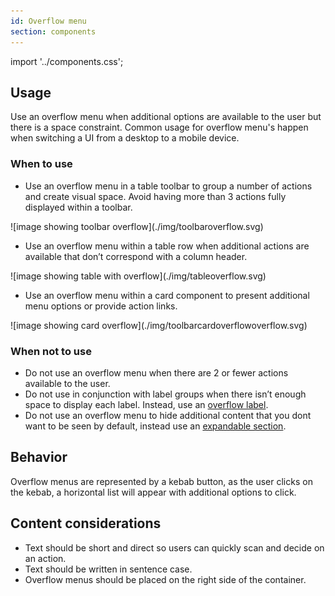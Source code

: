 ```yaml
---
id: Overflow menu
section: components
---
```


import '../components.css';

## Usage 
Use an overflow menu when additional options are available to the user but there is a space constraint. Common usage for overflow menu's happen when switching a UI from a desktop to a mobile device. 

### When to use
* Use an overflow menu in a table toolbar to group a number of actions and create visual space. Avoid having more than 3 actions fully displayed within a toolbar.

<div class="ws-docs-content-img">
![image showing toolbar overflow](./img/toolbaroverflow.svg)
</div>

* Use an overflow menu within a table row when additional actions are available that don’t correspond with a column header.

<div class="ws-docs-content-img">
![image showing table with overflow](./img/tableoverflow.svg)
</div>

* Use an overflow menu within a card component to present additional menu options or provide action links.
 
 <div class="ws-docs-content-img">
![image showing card overflow](./img/toolbarcardoverflowoverflow.svg)
</div>

### When not to use
* Do not use an overflow menu when there are 2 or fewer actions available to the user. 
* Do not use in conjunction with label groups when there isn’t enough space to display each label. Instead, use an [overflow label](https://v4-archive.patternfly.org/v4/components/label-group).
* Do not use an overflow menu to hide additional content that you dont want to be seen by default, instead use an [expandable section](https://v4-archive.patternfly.org/v4/components/expandable-section/design-guidelines).  

## Behavior
Overflow menus are represented by a kebab button, as the user clicks on the kebab, a horizontal list will appear with additional options to click. 

## Content considerations
* Text should be short and direct so users can quickly scan and decide on an action.
* Text  should be written in sentence case.
* Overflow menus should be placed on the right side of the container. 

